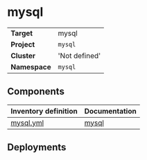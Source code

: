 # mysql

|||
| --- | --- |
| **Target** | mysql |
| **Project**     | `mysql`|
| **Cluster**     |  'Not defined'  |
| **Namespace**   | `mysql` |

## Components
| Inventory definition | Documentation |
| --- | --- |
|[mysql.yml](../../inventory/classes/components/mysql.yml)| [mysql](mysql-readme.md)|

## Deployments
